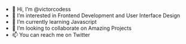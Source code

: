 - 👋 Hi, I’m @victorcodess
- 👀 I’m interested in Frontend Development and User Interface Design
- 🌱 I’m currently learning Javascript
- 💞️ I’m looking to collaborate on Amazing Projects
- 📫 You can reach me on Twitter

<!---
victorcodess/victorcodess is a ✨ special ✨ repository because its `README.md` (this file) appears on your GitHub profile.
You can click the Preview link to take a look at your changes.
--->

